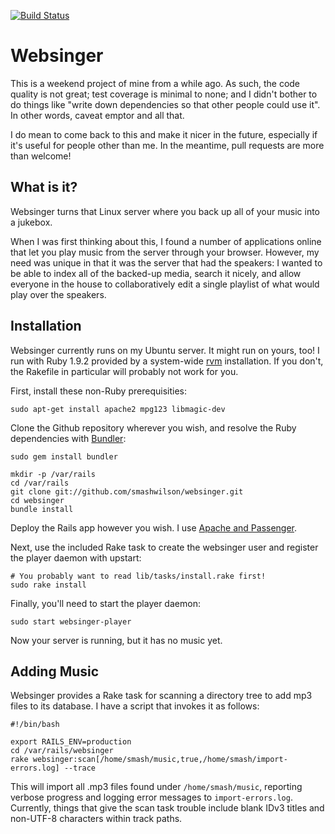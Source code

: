 [![Build Status](https://travis-ci.org/smashwilson/websinger.png?branch=master)](https://travis-ci.org/smashwilson/websinger)

# Websinger

This is a weekend project of mine from a while ago. As such, the code quality
is not great; test coverage is minimal to none; and I didn't bother to do things
like "write down dependencies so that other people could use it". In other words,
caveat emptor and all that.

I do mean to come back to this and make it nicer in the future, especially if it's
useful for people other than me. In the meantime, pull requests are more than
welcome!

## What is it?

Websinger turns that Linux server where you back up all of your music into a
jukebox.

When I was first thinking about this, I found a number of applications online
that let you play music from the server through your browser. However, my
need was unique in that it was the server that had the speakers: I wanted to
be able to index all of the backed-up media, search it nicely, and allow
everyone in the house to collaboratively edit a single playlist of what would
play over the speakers.

## Installation

Websinger currently runs on my Ubuntu server. It might run on yours, too! I run
with Ruby 1.9.2 provided by a system-wide [rvm](http://beginrescueend.com/rvm/install)
installation. If you don't, the Rakefile in particular will probably not work
for you.

First, install these non-Ruby prerequisities:

```
sudo apt-get install apache2 mpg123 libmagic-dev
```

Clone the Github repository wherever you wish, and resolve the Ruby dependencies
with [Bundler](http://gembundler.com):

```
sudo gem install bundler

mkdir -p /var/rails
cd /var/rails
git clone git://github.com/smashwilson/websinger.git
cd websinger
bundle install
```

Deploy the Rails app however you wish. I use
[Apache and Passenger](http://www.modrails.com/documentation/Users%20guide%20Apache.html#_installing_via_the_gem).

Next, use the included Rake task to create the websinger user and register the
player daemon with upstart:

```
# You probably want to read lib/tasks/install.rake first!
sudo rake install
```

Finally, you'll need to start the player daemon:

```
sudo start websinger-player
```

Now your server is running, but it has no music yet.

## Adding Music

Websinger provides a Rake task for scanning a directory tree to add mp3 files
to its database. I have a script that invokes it as follows:

```
#!/bin/bash

export RAILS_ENV=production
cd /var/rails/websinger
rake websinger:scan[/home/smash/music,true,/home/smash/import-errors.log] --trace
```

This will import all .mp3 files found under `/home/smash/music`, reporting verbose
progress and logging error messages to `import-errors.log`. Currently, things
that give the scan task trouble include blank IDv3 titles and non-UTF-8 characters
within track paths.
